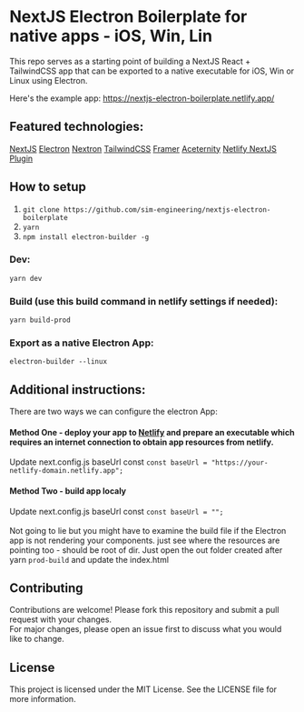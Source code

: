 # NextJS Electron Boilerplate for native apps - iOS, Win, Lin

This repo serves as a starting point of building a NextJS React + TailwindCSS app that can be exported to a native executable for iOS, Win or Linux using Electron.

Here's the example app:
https://nextjs-electron-boilerplate.netlify.app/

## Featured technologies:
[NextJS](https://nextjs.org/)
[Electron](https://www.electronjs.org/)
[Nextron](https://github.com/saltyshiomix/nextron)
[TailwindCSS](https://tailwindcss.com/)
[Framer](https://www.framer.com/motion/)
[Aceternity](https://ui.aceternity.com/components/aurora-background)
[Netlify NextJS Plugin](https://www.npmjs.com/package/@netlify/plugin-nextjs)

## How to setup
1. `git clone https://github.com/sim-engineering/nextjs-electron-boilerplate`<br>
2. `yarn`<br>
3. `npm install electron-builder -g`<br>

### Dev:
`yarn dev`<br>

### Build (use this build command in netlify settings if needed):
`yarn build-prod`

### Export as a native Electron App:
`electron-builder --linux`

## Additional instructions:

There are two ways we can configure the electron App: 

#### Method One - deploy your app to [Netlify](https://app.netlify.com/) and prepare an executable which requires an internet connection to obtain app resources from netlify. 
Update next.config.js baseUrl const
`const baseUrl = "https://your-netlify-domain.netlify.app";`


#### Method Two - build app localy
Update next.config.js baseUrl const 
`const baseUrl = "";` </br>  </br>
Not going to lie but you might have to examine the build file if the Electron app is not rendering your components. just see where the resources are pointing too - should be root of dir. Just open the out folder created after yarn `prod-build` and update the index.html

## Contributing
Contributions are welcome! Please fork this repository and submit a pull request with your changes. <br>For major changes, please open an issue first to discuss what you would like to change.

## License
This project is licensed under the MIT License. See the LICENSE file for more information.
